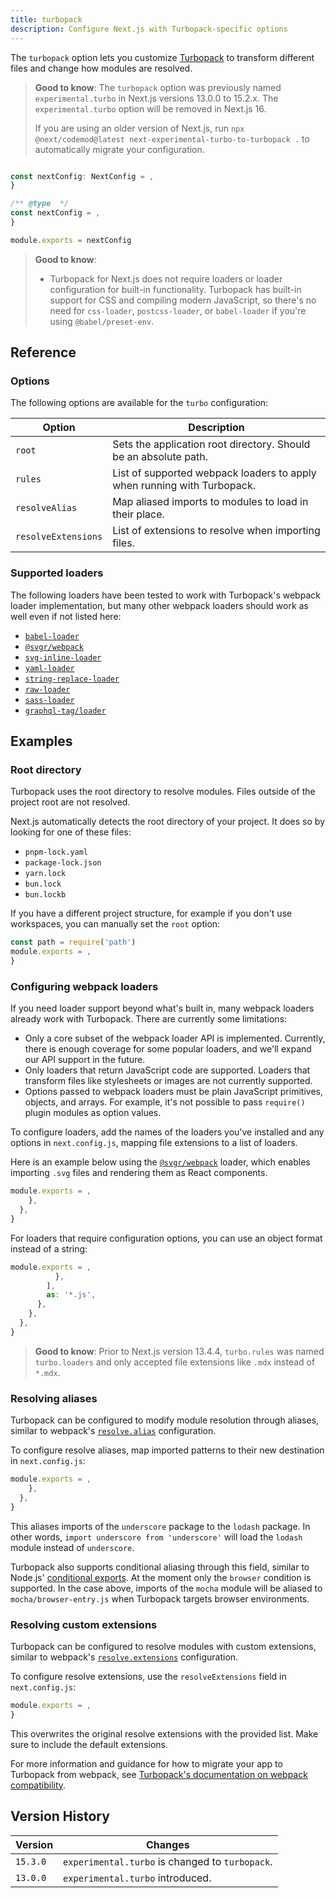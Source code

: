 ```yaml
---
title: turbopack
description: Configure Next.js with Turbopack-specific options
---
```


The `turbopack` option lets you customize [Turbopack](/docs/app/api-reference/turbopack) to transform different files and change how modules are resolved.

> **Good to know**: The `turbopack` option was previously named `experimental.turbo` in Next.js versions 13.0.0 to 15.2.x. The `experimental.turbo` option will be removed in Next.js 16.
>
> If you are using an older version of Next.js, run `npx @next/codemod@latest next-experimental-turbo-to-turbopack .` to automatically migrate your configuration.

```ts filename="next.config.ts" switcher

const nextConfig: NextConfig = ,
}

```

```js filename="next.config.js" switcher
/** @type  */
const nextConfig = ,
}

module.exports = nextConfig
```

> **Good to know**:
>
> - Turbopack for Next.js does not require loaders or loader configuration for built-in functionality. Turbopack has built-in support for CSS and compiling modern JavaScript, so there's no need for `css-loader`, `postcss-loader`, or `babel-loader` if you're using `@babel/preset-env`.

## Reference

### Options

The following options are available for the `turbo` configuration:

| Option              | Description                                                             |
| ------------------- | ----------------------------------------------------------------------- |
| `root`              | Sets the application root directory. Should be an absolute path.        |
| `rules`             | List of supported webpack loaders to apply when running with Turbopack. |
| `resolveAlias`      | Map aliased imports to modules to load in their place.                  |
| `resolveExtensions` | List of extensions to resolve when importing files.                     |

### Supported loaders

The following loaders have been tested to work with Turbopack's webpack loader implementation, but many other webpack loaders should work as well even if not listed here:

- [`babel-loader`](https://www.npmjs.com/package/babel-loader)
- [`@svgr/webpack`](https://www.npmjs.com/package/@svgr/webpack)
- [`svg-inline-loader`](https://www.npmjs.com/package/svg-inline-loader)
- [`yaml-loader`](https://www.npmjs.com/package/yaml-loader)
- [`string-replace-loader`](https://www.npmjs.com/package/string-replace-loader)
- [`raw-loader`](https://www.npmjs.com/package/raw-loader)
- [`sass-loader`](https://www.npmjs.com/package/sass-loader)
- [`graphql-tag/loader`](https://www.npmjs.com/package/graphql-tag)

## Examples

### Root directory

Turbopack uses the root directory to resolve modules. Files outside of the project root are not resolved.

Next.js automatically detects the root directory of your project. It does so by looking for one of these files:

- `pnpm-lock.yaml`
- `package-lock.json`
- `yarn.lock`
- `bun.lock`
- `bun.lockb`

If you have a different project structure, for example if you don't use workspaces, you can manually set the `root` option:

```js filename="next.config.js"
const path = require('path')
module.exports = ,
}
```

### Configuring webpack loaders

If you need loader support beyond what's built in, many webpack loaders already work with Turbopack. There are currently some limitations:

- Only a core subset of the webpack loader API is implemented. Currently, there is enough coverage for some popular loaders, and we'll expand our API support in the future.
- Only loaders that return JavaScript code are supported. Loaders that transform files like stylesheets or images are not currently supported.
- Options passed to webpack loaders must be plain JavaScript primitives, objects, and arrays. For example, it's not possible to pass `require()` plugin modules as option values.

To configure loaders, add the names of the loaders you've installed and any options in `next.config.js`, mapping file extensions to a list of loaders.

Here is an example below using the [`@svgr/webpack`](https://www.npmjs.com/package/@svgr/webpack) loader, which enables importing `.svg` files and rendering them as React components.

```js filename="next.config.js"
module.exports = ,
    },
  },
}
```

For loaders that require configuration options, you can use an object format instead of a string:

```js filename="next.config.js"
module.exports = ,
          },
        ],
        as: '*.js',
      },
    },
  },
}
```

> **Good to know**: Prior to Next.js version 13.4.4, `turbo.rules` was named `turbo.loaders` and only accepted file extensions like `.mdx` instead of `*.mdx`.

### Resolving aliases

Turbopack can be configured to modify module resolution through aliases, similar to webpack's [`resolve.alias`](https://webpack.js.org/configuration/resolve/#resolvealias) configuration.

To configure resolve aliases, map imported patterns to their new destination in `next.config.js`:

```js filename="next.config.js"
module.exports = ,
    },
  },
}
```

This aliases imports of the `underscore` package to the `lodash` package. In other words, `import underscore from 'underscore'` will load the `lodash` module instead of `underscore`.

Turbopack also supports conditional aliasing through this field, similar to Node.js' [conditional exports](https://nodejs.org/docs/latest-v18.x/api/packages.html#conditional-exports). At the moment only the `browser` condition is supported. In the case above, imports of the `mocha` module will be aliased to `mocha/browser-entry.js` when Turbopack targets browser environments.

### Resolving custom extensions

Turbopack can be configured to resolve modules with custom extensions, similar to webpack's [`resolve.extensions`](https://webpack.js.org/configuration/resolve/#resolveextensions) configuration.

To configure resolve extensions, use the `resolveExtensions` field in `next.config.js`:

```js filename="next.config.js"
module.exports = ,
}
```

This overwrites the original resolve extensions with the provided list. Make sure to include the default extensions.

For more information and guidance for how to migrate your app to Turbopack from webpack, see [Turbopack's documentation on webpack compatibility](https://turbo.build/pack/docs/migrating-from-webpack).

## Version History

| Version  | Changes                                         |
| -------- | ----------------------------------------------- |
| `15.3.0` | `experimental.turbo` is changed to `turbopack`. |
| `13.0.0` | `experimental.turbo` introduced.                |
